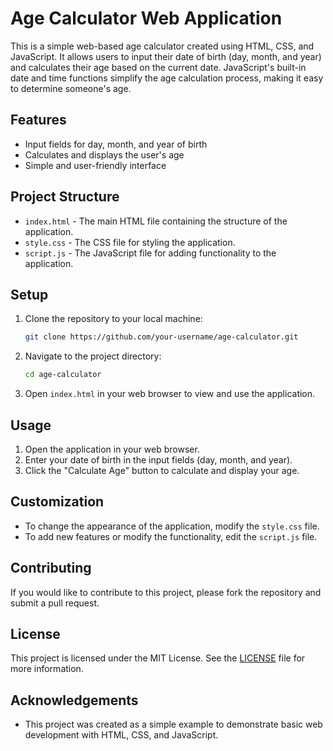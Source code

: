 # Age Calculator Web Application

This is a simple web-based age calculator created using HTML, CSS, and JavaScript. It allows users to input their date of birth (day, month, and year) and calculates their age based on the current date. JavaScript's built-in date and time functions simplify the age calculation process, making it easy to determine someone's age.

## Features

- Input fields for day, month, and year of birth
- Calculates and displays the user's age
- Simple and user-friendly interface

## Project Structure

- `index.html` - The main HTML file containing the structure of the application.
- `style.css` - The CSS file for styling the application.
- `script.js` - The JavaScript file for adding functionality to the application.

## Setup

1. Clone the repository to your local machine:
    ```bash
    git clone https://github.com/your-username/age-calculator.git
    ```

2. Navigate to the project directory:
    ```bash
    cd age-calculator
    ```

3. Open `index.html` in your web browser to view and use the application.

## Usage

1. Open the application in your web browser.
2. Enter your date of birth in the input fields (day, month, and year).
3. Click the "Calculate Age" button to calculate and display your age.

## Customization

- To change the appearance of the application, modify the `style.css` file.
- To add new features or modify the functionality, edit the `script.js` file.

## Contributing

If you would like to contribute to this project, please fork the repository and submit a pull request.

## License

This project is licensed under the MIT License. See the [LICENSE](LICENSE) file for more information.

## Acknowledgements

- This project was created as a simple example to demonstrate basic web development with HTML, CSS, and JavaScript.
